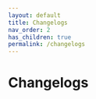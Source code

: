 ```yaml
---
layout: default
title: Changelogs
nav_order: 2
has_children: true
permalink: /changelogs
---
```


# Changelogs

